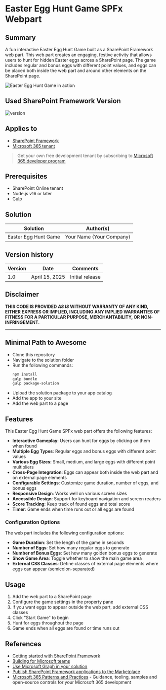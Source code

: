 # Easter Egg Hunt Game SPFx Webpart

## Summary

A fun interactive Easter Egg Hunt Game built as a SharePoint Framework web part. This web part creates an engaging, festive activity that allows users to hunt for hidden Easter eggs across a SharePoint page. The game includes regular and bonus eggs with different point values, and eggs can be placed both inside the web part and around other elements on the SharePoint page.

![Easter Egg Hunt Game in action](./src/webparts/easterEggHuntGame/assets/easter-egg-game-preview.png)

## Used SharePoint Framework Version

![version](https://img.shields.io/badge/version-1.20.0-green.svg)

## Applies to

- [SharePoint Framework](https://aka.ms/spfx)
- [Microsoft 365 tenant](https://docs.microsoft.com/en-us/sharepoint/dev/spfx/set-up-your-developer-tenant)

> Get your own free development tenant by subscribing to [Microsoft 365 developer program](http://aka.ms/o365devprogram)

## Prerequisites

- SharePoint Online tenant
- Node.js v16 or later
- Gulp

## Solution

| Solution              | Author(s)                                       |
|-----------------------|-------------------------------------------------|
| Easter Egg Hunt Game  | Your Name (Your Company)                        |

## Version history

| Version | Date             | Comments                                    |
|---------|------------------|--------------------------------------------|
| 1.0     | April 15, 2025   | Initial release                            |

## Disclaimer

**THIS CODE IS PROVIDED _AS IS_ WITHOUT WARRANTY OF ANY KIND, EITHER EXPRESS OR IMPLIED, INCLUDING ANY IMPLIED WARRANTIES OF FITNESS FOR A PARTICULAR PURPOSE, MERCHANTABILITY, OR NON-INFRINGEMENT.**

---

## Minimal Path to Awesome

- Clone this repository
- Navigate to the solution folder
- Run the following commands:
  ```bash
  npm install
  gulp bundle
  gulp package-solution
  ```
- Upload the solution package to your app catalog
- Add the app to your site
- Add the web part to a page

## Features

This Easter Egg Hunt Game SPFx web part offers the following features:

- **Interactive Gameplay**: Users can hunt for eggs by clicking on them when found
- **Multiple Egg Types**: Regular eggs and bonus eggs with different point values
- **Various Egg Sizes**: Small, medium, and large eggs with different point multipliers
- **Cross-Page Integration**: Eggs can appear both inside the web part and on external page elements
- **Configurable Settings**: Customize game duration, number of eggs, and bonus eggs
- **Responsive Design**: Works well on various screen sizes
- **Accessible Design**: Support for keyboard navigation and screen readers
- **Score Tracking**: Keep track of found eggs and total score
- **Timer**: Game ends when time runs out or all eggs are found

### Configuration Options

The web part includes the following configuration options:

- **Game Duration**: Set the length of the game in seconds
- **Number of Eggs**: Set how many regular eggs to generate
- **Number of Bonus Eggs**: Set how many golden bonus eggs to generate
- **Show Game Area**: Toggle whether to show the main game area
- **External CSS Classes**: Define classes of external page elements where eggs can appear (semicolon-separated)

## Usage

1. Add the web part to a SharePoint page
2. Configure the game settings in the property pane
3. If you want eggs to appear outside the web part, add external CSS classes
4. Click "Start Game" to begin
5. Hunt for eggs throughout the page
6. Game ends when all eggs are found or time runs out

## References

- [Getting started with SharePoint Framework](https://docs.microsoft.com/en-us/sharepoint/dev/spfx/set-up-your-developer-tenant)
- [Building for Microsoft teams](https://docs.microsoft.com/en-us/sharepoint/dev/spfx/build-for-teams-overview)
- [Use Microsoft Graph in your solution](https://docs.microsoft.com/en-us/sharepoint/dev/spfx/web-parts/get-started/using-microsoft-graph-apis)
- [Publish SharePoint Framework applications to the Marketplace](https://docs.microsoft.com/en-us/sharepoint/dev/spfx/publish-to-marketplace-overview)
- [Microsoft 365 Patterns and Practices](https://aka.ms/m365pnp) - Guidance, tooling, samples and open-source controls for your Microsoft 365 development
